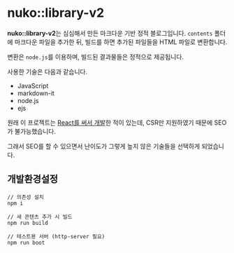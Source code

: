 # nuko::library-v2

**nuko::library-v2**는 심심해서 만든 마크다운 기반 정적 블로그입니다. `contents` 폴더에 마크다운 파일을 추가한 뒤, 빌드를 하면 추가된 파일들을 HTML 파일로 변환합니다.

변환은 `node.js`를 이용하며, 빌드된 결과물들은 정적으로 제공됩니다.

사용한 기술은 다음과 같습니다.

- JavaScript
- markdown-it
- node.js
- ejs

원래 이 프로젝트는 [React를 써서 개발](https://github.com/Phryxia/nuko-library)한 적이 있는데, CSR만 지원하였기 때문에 SEO가 불가능했습니다.

그래서 SEO를 할 수 있으면서 난이도가 그렇게 높지 않은 기술들을 선택하게 되었습니다. 


## 개발환경설정

```
// 의존성 설치
npm i

// 새 콘텐츠 추가 시 빌드
npm run build 

// 테스트용 서버 (http-server 필요)
npm run boot
```
